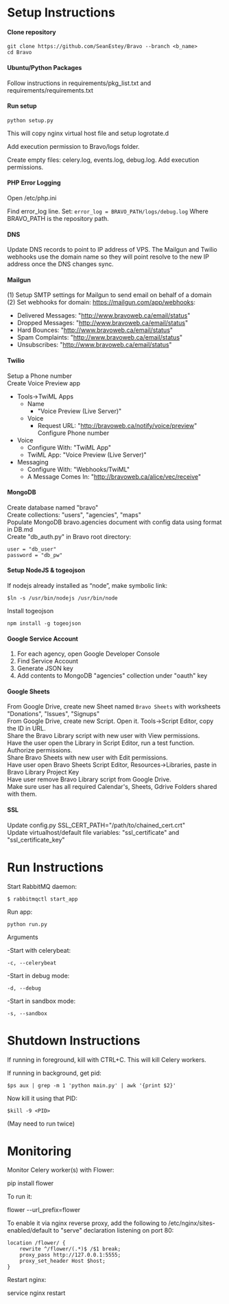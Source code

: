# Setup Instructions

#### Clone repository
```
git clone https://github.com/SeanEstey/Bravo --branch <b_name>
cd Bravo
```

#### Ubuntu/Python Packages

Follow instructions in requirements/pkg_list.txt and requirements/requirements.txt

#### Run setup

`python setup.py`

This will copy nginx virtual host file and setup logrotate.d

Add execution permission to Bravo/logs folder. 

Create empty files: celery.log, events.log, debug.log. Add execution permissions.

#### PHP Error Logging

Open /etc/php.ini

Find error_log line. Set:
`error_log = BRAVO_PATH/logs/debug.log`
Where BRAVO_PATH is the repository path.

#### DNS

Update DNS records to point to IP address of VPS.
The Mailgun and Twilio webhooks use the domain name so they will point resolve to the new IP address once the DNS changes sync.

#### Mailgun 

(1) Setup SMTP settings for Mailgun to send email on behalf of a domain  
(2) Set webhooks for domain: https://mailgun.com/app/webhooks:  
  * Delivered Messages: "http://www.bravoweb.ca/email/status"  
  * Dropped Messages: "http://www.bravoweb.ca/email/status"  
  * Hard Bounces: "http://www.bravoweb.ca/email/status"  
  * Spam Complaints: "http://www.bravoweb.ca/email/status"  
  * Unsubscribes: "http://www.bravoweb.ca/email/status"  

#### Twilio

Setup a Phone number  
Create Voice Preview app  
  * Tools->TwiML Apps  
    * Name  
      * "Voice Preview (Live Server)"  
    * Voice  
      * Request URL: "http://bravoweb.ca/notify/voice/preview"  
Configure Phone number   
  * Voice  
    * Configure With: "TwiML App"  
    * TwiML App: "Voice Preview (Live Server)"  
  * Messaging  
    * Configure With: "Webhooks/TwiML"  
    * A Message Comes In: "http://bravoweb.ca/alice/vec/receive"  

#### MongoDB

Create database named "bravo"  
Create collections: "users", "agencies", "maps"  
Populate MongoDB bravo.agencies document with config data using format in DB.md  
Create "db_auth.py" in Bravo root directory:  

```
user = "db_user"
password = "db_pw"
```

#### Setup NodeJS & togeojson

If nodejs already installed as “node”, make symbolic link:
```
$ln -s /usr/bin/nodejs /usr/bin/node
```

Install togeojson
```
npm install -g togeojson
```

#### Google Service Account

1. For each agency, open Google Developer Console  
2. Find Service Account  
3. Generate JSON key  
4. Add contents to MongoDB "agencies" collection under "oauth" key  

#### Google Sheets

From Google Drive, create new Sheet named `Bravo Sheets` with worksheets "Donations", "Issues", "Signups"  
From Google Drive, create new Script. Open it. Tools->Script Editor, copy the ID in URL.  
Share the Bravo Library script with new user with View permissions.  
Have the user open the Library in Script Editor, run a test function.  
Authorize permissions.  
Share Bravo Sheets with new user with Edit permissions.  
Have user open Bravo Sheets Script Editor, Resources->Libraries, paste in Bravo Library Project Key  
Have user remove Bravo Library script from Google Drive.  
Make sure user has all required Calendar's, Sheets, Gdrive Folders shared with them.  

#### SSL

Update config.py SSL_CERT_PATH="/path/to/chained_cert.crt"  
Update virtualhost/default file variables: "ssl_certificate" and "ssl_certificate_key"  

# Run Instructions

Start RabbitMQ daemon:

`$ rabbitmqctl start_app`

Run app:

`python run.py`

Arguments

-Start with celerybeat:

`-c, --celerybeat` 

-Start in debug mode:

`-d, --debug`

-Start in sandbox mode:

`-s, --sandbox`

# Shutdown Instructions

If running in foreground, kill with CTRL+C. This will kill Celery workers.

If running in background, get pid:

`$ps aux | grep -m 1 'python main.py' | awk '{print $2}'`

Now kill it using that PID:

`$kill -9 <PID>`

(May need to run twice)

# Monitoring

Monitor Celery worker(s) with Flower:

pip install flower

To run it:

flower --url_prefix=flower

To enable it via nginx reverse proxy, add the following to
/etc/nginx/sites-enabled/default to "serve" declaration listening on port 80:

    location /flower/ {
        rewrite ^/flower/(.*)$ /$1 break;
        proxy_pass http://127.0.0.1:5555;
        proxy_set_header Host $host;
    }

Restart nginx:

service nginx restart
